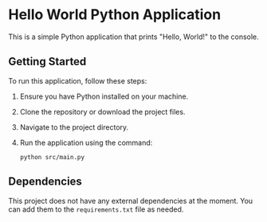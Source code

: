 # Hello World Python Application

This is a simple Python application that prints "Hello, World!" to the console.

## Getting Started

To run this application, follow these steps:

1. Ensure you have Python installed on your machine.
2. Clone the repository or download the project files.
3. Navigate to the project directory.
4. Run the application using the command:

   ```
   python src/main.py
   ```

## Dependencies

This project does not have any external dependencies at the moment. You can add them to the `requirements.txt` file as needed.